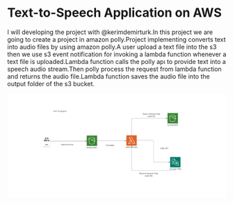 # Text-to-Speech Application on AWS


I will developing the project with @kerimdemirturk.In this project we are going to create a project in amazon polly.Project implementing converts text into audio files by using amazon polly.A user upload a text file into the s3 then we use s3 event notification for invoking a lambda function whenever a text file is uploaded.Lambda function calls the polly apı to provide text into a speech audio stream.Then polly process the request from lambda function and returns the audio file.Lambda function saves the audio file into the output folder of the s3 bucket.


![Text-to-Speech](assets/Text-to-Speech.png)
